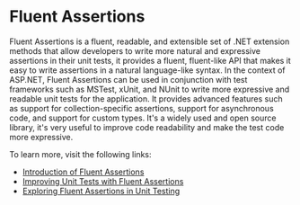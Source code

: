 # Fluent Assertions

Fluent Assertions is a fluent, readable, and extensible set of .NET extension methods that allow developers to write more natural and expressive assertions in their unit tests, it provides a fluent, fluent-like API that makes it easy to write assertions in a natural language-like syntax. In the context of ASP.NET, Fluent Assertions can be used in conjunction with test frameworks such as MSTest, xUnit, and NUnit to write more expressive and readable unit tests for the application. It provides advanced features such as support for collection-specific assertions, support for asynchronous code, and support for custom types. It's a widely used and open source library, it's very useful to improve code readability and make the test code more expressive.

To learn more, visit the following links:

- [Introduction of Fluent Assertions](https://fluentassertions.com/introduction)
- [Improving Unit Tests with Fluent Assertions](https://code-maze.com/unit-tests-with-fluent-assertions/)
- [Exploring Fluent Assertions in Unit Testing](https://www.meziantou.net/exploring-fluent-assertions.htm)
